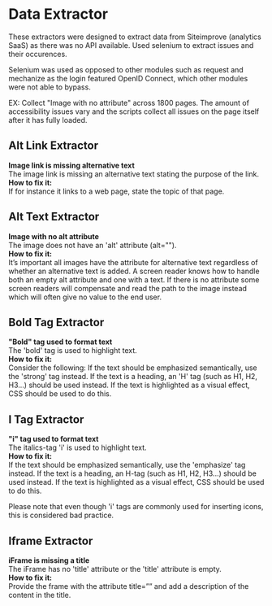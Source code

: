 # Data Extractor

These extractors were designed to extract data from Siteimprove (analytics SaaS) as there was no API available. Used selenium to extract issues and their occurences.

Selenium was used as opposed to other modules such as request and mechanize as the login featured OpenID Connect, which other modules were not able to bypass. 


EX: Collect "Image with no attribute" across 1800 pages. The amount of accessibility issues vary and the scripts collect all issues on the page itself after it has fully loaded.

## Alt Link Extractor

**Image link is missing alternative text**<br>
The image link is missing an alternative text stating the purpose of the link.<br>
<strong>How to fix it:</strong><br>
If for instance it links to a web page, state the topic of that page.

## Alt Text Extractor
**Image with no alt attribute**<br>
The image does not have an 'alt' attribute (alt="").<br>
<strong>How to fix it:</strong><br>
It’s important all images have the attribute for alternative text regardless of whether an alternative text is added.
A screen reader knows how to handle both an empty alt attribute and one with a text. If there is no attribute some screen readers will compensate and read the path to the image instead which will often give no value to the end user.

## Bold Tag Extractor
**"Bold" tag used to format text** <br>
The 'bold' tag is used to highlight text.<br>
<strong>How to fix it:</strong><br>
Consider the following: If the text should be emphasized semantically, use the 'strong' tag instead. If the text is a heading, an 'H' tag (such as H1, H2, H3...) should be used instead. If the text is highlighted as a visual effect, CSS should be used to do this.

## I Tag Extractor
**"i" tag used to format text**<br>
The italics-tag 'i' is used to highlight text.<br>
<strong>How to fix it:</strong><br>
If the text should be emphasized semantically, use the 'emphasize' tag instead. If the text is a heading, an H-tag (such as H1, H2, H3...) should be used instead. If the text is highlighted as a visual effect, CSS should be used to do this.

Please note that even though 'i' tags are commonly used for inserting icons, this is considered bad practice.

## Iframe Extractor
**iFrame is missing a title**<br>
The iFrame has no 'title' attribute or the 'title' attribute is empty.<br>
<strong>How to fix it:</strong><br>
Provide the frame with the attribute title=”” and add a description of the content in the title.
